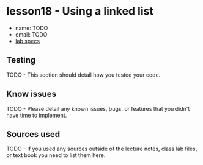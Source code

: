 # lesson18 - Using a linked list

- name: TODO
- email: TODO
- [lab specs](https://shanepanter.com/cs2/lessons/lesson18.html)

## Testing

TODO - This section should detail how you tested your code.

## Know issues

TODO - Please detail any known issues, bugs, or features that you didn't have time to implement.

## Sources used

TODO - If you used any sources outside of the lecture notes, class lab files, or text book you need to list them here.


